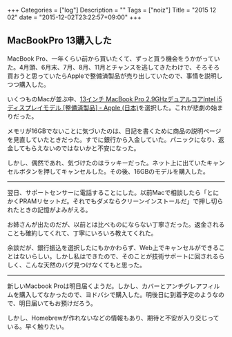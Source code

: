 +++
Categories = ["log"]
Description = ""
Tags = ["noiz"]
Title = "2015 12 02"
date = "2015-12-02T23:22:57+09:00"
+++

## MacBookPro 13購入した
MacBook Pro、一年くらい前から買いたくて、ずっと買う機会をうかがっていた。4月頭、6月末、7月、8月、11月とチャンスを逃してきたわけで、そろそろ買おうと思っていたらAppleで整備済製品が売り出していたので、事情を説明しつつ購入した。

いくつものMacが並ぶ中、[13インチ MacBook Pro 2.9GHzデュアルコアIntel i5ディスプレイモデル [整備済製品] - Apple (日本)](http://www.apple.com/jp/shop/product/FF841J/A/13%E3%82%A4%E3%83%B3%E3%83%81-macbook-pro-27ghz%E3%83%87%E3%83%A5%E3%82%A2%E3%83%AB%E3%82%B3%E3%82%A2intel-i5%E3%83%87%E3%82%A3%E3%82%B9%E3%83%97%E3%83%AC%E3%82%A4%E3%83%A2%E3%83%87%E3%83%AB-%E6%95%B4%E5%82%99%E6%B8%88%E8%A3%BD%E5%93%81)を選択した。これが悲劇の始まりだった。

メモリが16GBでないことに気づいたのは、日記を書くために商品の説明ページを見直していたときだった。すでに銀行から入金していた。パニックになり、返金してもらえないのではないかと不安になった。

しかし、偶然であれ、気づけたのはラッキーだった。ネット上に出ていたキャンセルボタンを押してキャンセルした。その後、16GBのモデルを購入した。

----

翌日、サポートセンサーに電話することにした。以前Macで相談したら「とにかくPRAMリセットだ。それでもダメならクリーンインストールだ」で押し切られたときの記憶がよみがえる。

お姉さんが出たのだが、以前とは比べものにならない丁寧さだった。返金されることも確約してくれて、丁寧にいろいろ教えてくれた。

余談だが、銀行振込を選択したにもかかわらず、Web上でキャンセルができることはないらしい。しかし私はできたので、そのことが技術サポートに回されるらしく、こんな天然のバグ見つけなくてもと思った。

----

新しいMacbook Proは明日届くようだ。しかし、カバーとアンチグレアフィルムを購入してなかったので、ヨドバシで購入した。明後日に到着予定のようなので、明日届いてもお預けだろう。

しかし、Homebrewが作れないなどの情報もあり、期待と不安が入り交じっている。早く触りたい。